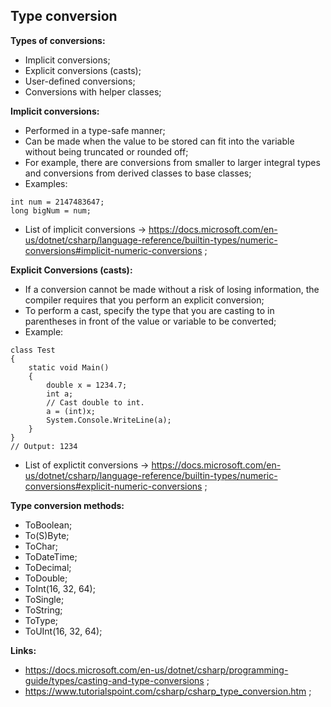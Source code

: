 ## Type conversion

**Types of conversions:**

- Implicit conversions;
- Explicit conversions (casts);
- User-defined conversions;
- Conversions with helper classes;

**Implicit conversions:**

- Performed in a type-safe manner;
- Can be made when the value to be stored can fit into the variable without being truncated or rounded off;
- For example, there are conversions from smaller to larger integral types and conversions from derived classes to base classes;
- Examples:

```
int num = 2147483647;
long bigNum = num;
```

- List of implicit conversions -> https://docs.microsoft.com/en-us/dotnet/csharp/language-reference/builtin-types/numeric-conversions#implicit-numeric-conversions ;

**Explicit Conversions (casts):**

- If a conversion cannot be made without a risk of losing information, the compiler requires that you perform an explicit conversion;
- To perform a cast, specify the type that you are casting to in parentheses in front of the value or variable to be converted;
- Example:

```
class Test
{
    static void Main()
    {
        double x = 1234.7;
        int a;
        // Cast double to int.
        a = (int)x;
        System.Console.WriteLine(a);
    }
}
// Output: 1234
```

- List of explictit conversions -> https://docs.microsoft.com/en-us/dotnet/csharp/language-reference/builtin-types/numeric-conversions#explicit-numeric-conversions ;

**Type conversion methods:**

- ToBoolean;
- To(S)Byte;
- ToChar;
- ToDateTime;
- ToDecimal;
- ToDouble;
- ToInt(16, 32, 64);
- ToSingle;
- ToString;
- ToType;
- ToUInt(16, 32, 64);

**Links:**

- https://docs.microsoft.com/en-us/dotnet/csharp/programming-guide/types/casting-and-type-conversions ;
- https://www.tutorialspoint.com/csharp/csharp_type_conversion.htm ;
